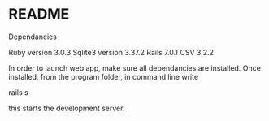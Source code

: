 # README

Dependancies

Ruby version 3.0.3
Sqlite3 version 3.37.2
Rails 7.0.1
CSV 3.2.2

In order to launch web app, make sure all dependancies are installed. Once installed, from the program folder, in command line write 

rails s

this starts the development server. 
